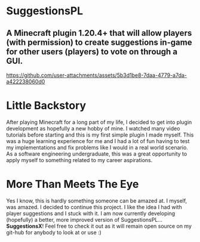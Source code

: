 # SuggestionsPL

## A Minecraft plugin 1.20.4+ that will allow players (with permission) to create suggestions in-game for other users (players) to vote on through a GUI.

https://github.com/user-attachments/assets/5b3d1be8-7daa-4779-a7da-a422238060d0


# Little Backstory
After playing Minecraft for a long part of my life, I decided to get into plugin development as hopefully a new hobby of mine. I watched many video tutorials before starting and this is my first simple plugin I made myself.
This was a huge learning experience for me and I had a lot of fun having to test my implementations and fix problems like I would in a real world scenario. 
As a software engineering undergraduate, this was a great opportunity to apply myself to something related to my career aspirations.


# More Than Meets The Eye
 Yes I know, this is hardly something someone can be amazed at. I myself, was amazed. I decided to continue this project. I like the idea I had with player suggestions and I stuck with it. I am now currently developing (hopefully) a better, more improved version of SuggestionsPL... **SuggestionsX**! Feel free to check it out as it will remain open source on my git-hub for anybody to look at or use :)


